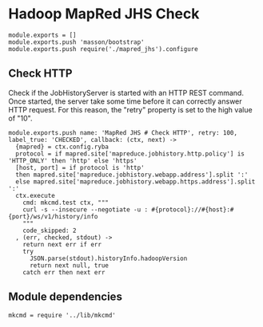 

# Hadoop MapRed JHS Check

    module.exports = []
    module.exports.push 'masson/bootstrap'
    module.exports.push require('./mapred_jhs').configure

## Check HTTP

Check if the JobHistoryServer is started with an HTTP REST command. Once 
started, the server take some time before it can correctly answer HTTP request.
For this reason, the "retry" property is set to the high value of "10".

    module.exports.push name: 'MapRed JHS # Check HTTP', retry: 100, label_true: 'CHECKED', callback: (ctx, next) ->
      {mapred} = ctx.config.ryba
      protocol = if mapred.site['mapreduce.jobhistory.http.policy'] is 'HTTP_ONLY' then 'http' else 'https'
      [host, port] = if protocol is 'http'
      then mapred.site['mapreduce.jobhistory.webapp.address'].split ':'
      else mapred.site['mapreduce.jobhistory.webapp.https.address'].split ':'
      ctx.execute
        cmd: mkcmd.test ctx, """
        curl -s --insecure --negotiate -u : #{protocol}://#{host}:#{port}/ws/v1/history/info
        """
        code_skipped: 2
      , (err, checked, stdout) ->
        return next err if err
        try
          JSON.parse(stdout).historyInfo.hadoopVersion
          return next null, true
        catch err then next err

## Module dependencies

    mkcmd = require '../lib/mkcmd'
